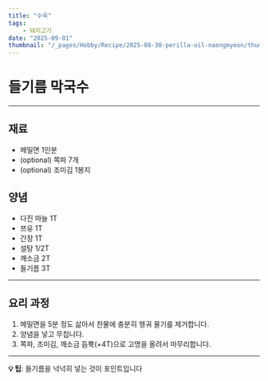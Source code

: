 ```yaml
---
title: "수육"
tags:
    - 돼지고기
date: "2025-09-01"
thumbnail: "/_pages/Hobby/Recipe/2025-08-30-perilla-oil-naengmyeon/thumbnail.webp"
---
```


# 들기름 막국수

---

## 재료

- 메밀면 1인분
- (optional) 쪽파 7개
- (optional) 조미김 1봉지

## 양념

- 다진 마늘 1T
- 쯔유 1T
- 간장 1T
- 설탕 1/2T
- 깨소금 2T
- 들기름 3T

---

## 요리 과정

1. 메밀면을 5분 정도 삶아서 찬물에 충분히 헹궈 물기를 제거합니다.
2. 양념을 넣고 무칩니다.
3. 쪽파, 조미김, 깨소금 듬뿍(+4T)으로 고명을 올려서 마무리합니다.

---

**💡 팁**: 들기름을 넉넉히 넣는 것이 포인트입니다
